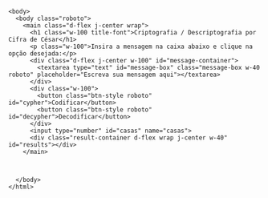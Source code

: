 <!DOCTYPE html>
<html>
  <head>
    <meta charset="utf-8">
    <meta name="viewport" content="width=device-width">
    <title>Cifra</title>
    <link href="style.css" rel="stylesheet" type="text/css" />
  </head>

  <body>
    <script src="javascript.js"></script>  
  
    <body>
      <body class="roboto">
        <main class="d-flex j-center wrap">
          <h1 class="w-100 title-font">Criptografia / Descriptografia por Cifra de César</h1>
          <p class="w-100">Insira a mensagem na caixa abaixo e clique na opção desejada:</p>
          <div class="d-flex j-center w-100" id="message-container">
            <textarea type="text" id="message-box" class="message-box w-40 roboto" placeholder="Escreva sua mensagem aqui"></textarea>
          </div>
          <div class="w-100">
            <button class="btn-style roboto" id="cypher">Codificar</button>
            <button class="btn-style roboto" id="decypher">Decodificar</button>
          </div>
          <input type="number" id="casas" name="casas">
          <div class="result-container d-flex wrap j-center w-40" id="results"></div>
        </main>
    
        
      
      </body>
    </html>
